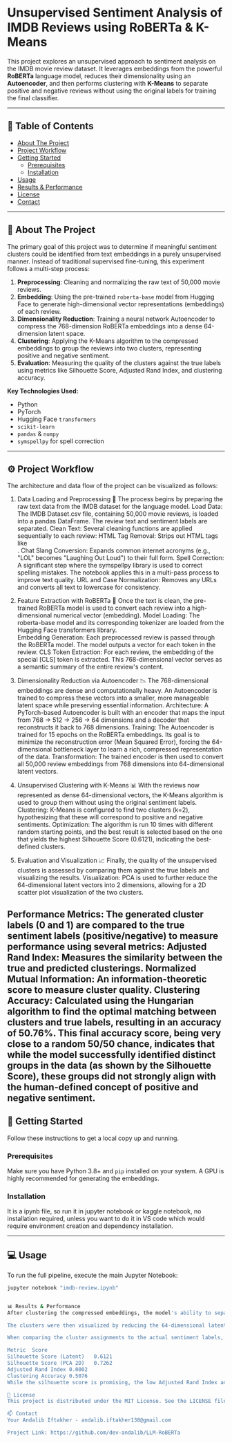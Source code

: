 # Unsupervised Sentiment Analysis of IMDB Reviews using RoBERTa & K-Means



This project explores an unsupervised approach to sentiment analysis on the IMDB movie review dataset. It leverages embeddings from the powerful **RoBERTa** language model, reduces their dimensionality using an **Autoencoder**, and then performs clustering with **K-Means** to separate positive and negative reviews without using the original labels for training the final classifier.

---

## 📖 Table of Contents
* [About The Project](#-about-the-project)
* [Project Workflow](#-project-workflow)
* [Getting Started](#-getting-started)
  * [Prerequisites](#prerequisites)
  * [Installation](#installation)
* [Usage](#-usage)
* [Results & Performance](#-results--performance)
* [License](#-license)
* [Contact](#-contact)

---

## 🧐 About The Project

The primary goal of this project was to determine if meaningful sentiment clusters could be identified from text embeddings in a purely unsupervised manner. Instead of traditional supervised fine-tuning, this experiment follows a multi-step process:

1.  **Preprocessing**: Cleaning and normalizing the raw text of 50,000 movie reviews.
2.  **Embedding**: Using the pre-trained `roberta-base` model from Hugging Face to generate high-dimensional vector representations (embeddings) of each review.
3.  **Dimensionality Reduction**: Training a neural network Autoencoder to compress the 768-dimension RoBERTa embeddings into a dense 64-dimension latent space.
4.  **Clustering**: Applying the K-Means algorithm to the compressed embeddings to group the reviews into two clusters, representing positive and negative sentiment.
5.  **Evaluation**: Measuring the quality of the clusters against the true labels using metrics like Silhouette Score, Adjusted Rand Index, and clustering accuracy.

**Key Technologies Used:**
* Python
* PyTorch
* Hugging Face `transformers`
* `scikit-learn`
* `pandas` & `numpy`
* `symspellpy` for spell correction

---

## ⚙️ Project Workflow

The architecture and data flow of the project can be visualized as follows:

1. Data Loading and Preprocessing 🧹
The process begins by preparing the raw text data from the IMDB dataset for the language model.
Load Data: The IMDB Dataset.csv file, containing 50,000 movie reviews, is loaded into a pandas DataFrame. The review text and sentiment labels are separated.
Clean Text: Several cleaning functions are applied sequentially to each review:
HTML Tag Removal: Strips out HTML tags like <br />.
Chat Slang Conversion: Expands common internet acronyms (e.g., "LOL" becomes "Laughing Out Loud") to their full form.
Spell Correction: A significant step where the symspellpy library is used to correct spelling mistakes. The notebook applies this in a multi-pass process to improve text quality.
URL and Case Normalization: Removes any URLs and converts all text to lowercase for consistency.

2. Feature Extraction with RoBERTa 🤖
Once the text is clean, the pre-trained RoBERTa model is used to convert each review into a high-dimensional numerical vector (embedding).
Model Loading: The roberta-base model and its corresponding tokenizer are loaded from the Hugging Face transformers library.\
Embedding Generation: Each preprocessed review is passed through the RoBERTa model. The model outputs a vector for each token in the review.
CLS Token Extraction: For each review, the embedding of the special [CLS] token is extracted. This 768-dimensional vector serves as a semantic summary of the entire review's content.

3. Dimensionality Reduction via Autoencoder 📉
The 768-dimensional embeddings are dense and computationally heavy. An Autoencoder is trained to compress these vectors into a smaller, more manageable latent space while preserving essential information.
Architecture: A PyTorch-based Autoencoder is built with an encoder that maps the input from 768 → 512 → 256 → 64 dimensions and a decoder that reconstructs it back to 768 dimensions.
Training: The Autoencoder is trained for 15 epochs on the RoBERTa embeddings. Its goal is to minimize the reconstruction error (Mean Squared Error), forcing the 64-dimensional bottleneck layer to learn a rich, compressed representation of the data.
Transformation: The trained encoder is then used to convert all 50,000 review embeddings from 768 dimensions into 64-dimensional latent vectors.

4. Unsupervised Clustering with K-Means 📊
With the reviews now represented as dense 64-dimensional vectors, the K-Means algorithm is used to group them without using the original sentiment labels.
Clustering: K-Means is configured to find two clusters (k=2), hypothesizing that these will correspond to positive and negative sentiments.
Optimization: The algorithm is run 10 times with different random starting points, and the best result is selected based on the one that yields the highest Silhouette Score (0.6121), indicating the best-defined clusters.

5. Evaluation and Visualization 📈
Finally, the quality of the unsupervised clusters is assessed by comparing them against the true labels and visualizing the results.
Visualization: PCA is used to further reduce the 64-dimensional latent vectors into 2 dimensions, allowing for a 2D scatter plot visualization of the two clusters.


Performance Metrics: The generated cluster labels (0 and 1) are compared to the true sentiment labels (positive/negative) to measure performance using several metrics:
Adjusted Rand Index: Measures the similarity between the true and predicted clusterings.
Normalized Mutual Information: An information-theoretic score to measure cluster quality.
Clustering Accuracy: Calculated using the Hungarian algorithm to find the optimal matching between clusters and true labels, resulting in an accuracy of 50.76%.
This final accuracy score, being very close to a random 50/50 chance, indicates that while the model successfully identified distinct groups in the data (as shown by the Silhouette Score), these groups did not strongly align with the human-defined concept of positive and negative sentiment.
---

## 🚀 Getting Started

Follow these instructions to get a local copy up and running.

### Prerequisites

Make sure you have Python 3.8+ and `pip` installed on your system. A GPU is highly recommended for generating the embeddings.

### Installation

It is a ipynb file, so run it in jupyter notebook or kaggle notebook, no installation required, unless you want to do it in VS code which would require environment creation and dependency installation.

---

## 💻 Usage

To run the full pipeline, execute the main Jupyter Notebook:

```sh
jupyter notebook "imdb-review.ipynb"


📊 Results & Performance
After clustering the compressed embeddings, the model's ability to separate sentiments was evaluated. The K-Means algorithm achieved a Best Silhouette Score of 0.6121, indicating a reasonably good separation between the generated clusters.

The clusters were then visualized by reducing the 64-dimensional latent vectors to 2D using PCA.

When comparing the cluster assignments to the actual sentiment labels, the performance was as follows:

Metric	Score
Silhouette Score (Latent)	0.6121
Silhouette Score (PCA 2D)	0.7262
Adjusted Rand Index	0.0002
Clustering Accuracy	0.5076
While the silhouette score is promising, the low Adjusted Rand Index and near-random accuracy (50.76%) suggest that while the model found distinct clusters, these clusters do not perfectly align with the human-annotated positive/negative sentiment labels. This highlights the challenge of unsupervised sentiment discovery.

📝 License
This project is distributed under the MIT License. See the LICENSE file for more information.

📫 Contact
Your Andalib Iftakher - andalib.iftakher138@gmail.com

Project Link: https://github.com/dev-andalib/LLM-RoBERTa
